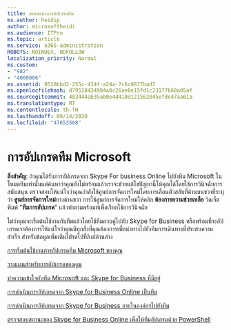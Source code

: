 ```yaml
---
title: คำแนะนำการอัปเกรดทีม
ms.author: heidip
author: microsoftheidi
ms.audience: ITPro
ms.topic: article
ms.service: o365-administration
ROBOTS: NOINDEX, NOFOLLOW
localization_priority: Normal
ms.custom:
- "982"
- "4000006"
ms.assetid: 0530bbd2-255c-434f-a24a-7c6c0877bad7
ms.openlocfilehash: d79518434904a8c26ae0e15fd1c23177b68a05af
ms.sourcegitcommit: 483444ab35ab0e4d410d121562045efde47aa61a
ms.translationtype: MT
ms.contentlocale: th-TH
ms.lasthandoff: 09/14/2020
ms.locfileid: "47653568"
---
```

# <a name="microsoft-teams-upgrade"></a>การอัปเกรดทีม Microsoft

**สิ่งสำคัญ**: ถ้าคุณได้รับการอัปเกรดจาก Skype For business Online ไปยังทีม Microsoft ในโหมดทีมเท่านั้นแต่ค้นหาว่าคุณยังไม่พร้อมแล้วเราจะช่วยแก้ไขปัญหานี้ให้คุณได้โดยใช้การวินิจฉัยการสนับสนุน ตรวจสอบให้แน่ใจว่าคุณกำลังใช้ศูนย์การจัดการใหม่โดยการเลื่อนตัวสลับที่ด้านบนขวาที่ระบุว่า **ศูนย์การจัดการใหม่**ทางด้านขวา การใช้ศูนย์การจัดการใหม่ให้คลิก **ต้องการความช่วยเหลือ** วิดเจ็ตพิมพ์ "**ทีมการอัปเกรด**" แล้วทำตามพร้อมท์เพื่อเรียกใช้การวินิจฉัย

ไม่ว่าคุณจะเริ่มต้นใช้งานกับทีมแล้วโดยใช้ทีมควบคู่ไปกับ Skype for Business หรือพร้อมที่จะอัปเกรดเราต้องการให้แน่ใจว่าคุณมีทุกสิ่งที่คุณต้องการเพื่อนำทางไปยังทีมการเดินทางที่ประสบความสำเร็จ สำหรับข้อมูลเพิ่มเติมโปรดไปที่ลิงก์ด้านล่าง

[การเริ่มต้นใช้งานการอัปเกรดทีม Microsoft ของคุณ](https://docs.microsoft.com/MicrosoftTeams/upgrade-start-here)

[วางแผนสำหรับการอัปเกรดของคุณ](https://docs.microsoft.com/MicrosoftTeams/upgrade-plan-journey)

[ทำความเข้าใจกับทีม Microsoft และ Skype for Business ที่มีอยู่](https://docs.microsoft.com/MicrosoftTeams/teams-and-skypeforbusiness-coexistence-and-interoperability)

[การดำเนินการอัปเกรดจาก Skype for Business Online เป็นทีม](https://docs.microsoft.com/MicrosoftTeams/upgrade-to-teams-execute-skypeforbusinessonline)

[การดำเนินการอัปเกรดจาก Skype for Business ภายในองค์กรไปยังทีม](https://docs.microsoft.com/MicrosoftTeams/upgrade-to-teams-execute-skypeforbusinesshybridonprem)
 
[ตรวจสอบสถานะของ Skype for Business Online เพื่อให้ทีมอัปเกรดด้วย PowerShell](https://docs.microsoft.com/powershell/module/skype/get-csteamsupgradestatus?view=skype-ps)